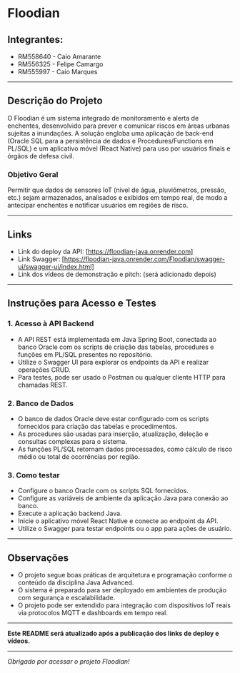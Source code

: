 # Floodian

## Integrantes:
- RM558640 - Caio Amarante  
- RM556325 - Felipe Camargo  
- RM555997 - Caio Marques  

---

## Descrição do Projeto

O Floodian é um sistema integrado de monitoramento e alerta de enchentes, desenvolvido para prever e comunicar riscos em áreas urbanas sujeitas a inundações. A solução engloba uma aplicação de back-end (Oracle SQL para a persistência de dados e Procedures/Functions em PL/SQL) e um aplicativo móvel (React Native) para uso por usuários finais e órgãos de defesa civil.

### Objetivo Geral
Permitir que dados de sensores IoT (nível de água, pluviômetros, pressão, etc.) sejam armazenados, analisados e exibidos em tempo real, de modo a antecipar enchentes e notificar usuários em regiões de risco.

---

## Links

- Link do deploy da API: [https://floodian-java.onrender.com]
- Link Swagger: [https://floodian-java.onrender.com/Floodian/swagger-ui/swagger-ui/index.html] 
- Link dos vídeos de demonstração e pitch: (será adicionado depois)  

---

## Instruções para Acesso e Testes

### 1. Acesso à API Backend

- A API REST está implementada em Java Spring Boot, conectada ao banco Oracle com os scripts de criação das tabelas, procedures e funções em PL/SQL presentes no repositório.
- Utilize o Swagger UI para explorar os endpoints da API e realizar operações CRUD.
- Para testes, pode ser usado o Postman ou qualquer cliente HTTP para chamadas REST.

### 2. Banco de Dados

- O banco de dados Oracle deve estar configurado com os scripts fornecidos para criação das tabelas e procedimentos.
- As procedures são usadas para inserção, atualização, deleção e consultas complexas para o sistema.
- As funções PL/SQL retornam dados processados, como cálculo de risco médio ou total de ocorrências por região.

### 3. Como testar

- Configure o banco Oracle com os scripts SQL fornecidos.  
- Configure as variáveis de ambiente da aplicação Java para conexão ao banco.  
- Execute a aplicação backend Java.  
- Inicie o aplicativo móvel React Native e conecte ao endpoint da API.  
- Utilize o Swagger para testar endpoints ou o app para ações de usuário.  

---

## Observações

- O projeto segue boas práticas de arquitetura e programação conforme o conteúdo da disciplina Java Advanced.  
- O sistema é preparado para ser deployado em ambientes de produção com segurança e escalabilidade.  
- O projeto pode ser extendido para integração com dispositivos IoT reais via protocolos MQTT e dashboards em tempo real.

---

**Este README será atualizado após a publicação dos links de deploy e vídeos.**

---

*Obrigado por acessar o projeto Floodian!*
